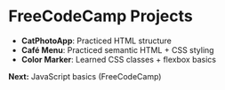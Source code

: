 # FreeCodeCamp Projects

- **CatPhotoApp**: Practiced HTML structure
- **Café Menu**: Practiced semantic HTML + CSS styling
- **Color Marker**: Learned CSS classes + flexbox basics

**Next:** JavaScript basics (FreeCodeCamp)
